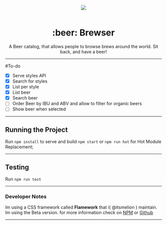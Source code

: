 <div align="center">
  <a href="https://github.com/itsmelion/brewser">
    <img width="auto" heigth="200" src="https://static.studentbackr.com/brewser.png">
  </a>
  <br>
  <br>
  <h1>:beer: Brewser</h1>
  <p>
    A Beer catalog, that allows people to browse brews around the world.
    Sit back, and have a beer!
  <p>
</div>

___

#To-do

- [x] Serve styles API
- [x] Search for styles
- [x] List per style
- [x] List beer
- [x] Search beer
- [ ] Order Beer by IBU and ABV and allow to filter for organic beers
- [ ] Show beer when selected

___
## Running the Project
Run `npm install`
to serve and build `npm start` or `npm run hot` for Hot Module Replacement;
___
## Testing
Run `npm run test`
___
### Developer Notes
Im using a CSS framework called **Flamework** that i( @itsmelion ) maintain.
Im using the Beta version. for more information check on
[NPM](https://www.npmjs.com/package/flamework) or [Github](https://www.github.com/alia-code/flamework)
___
